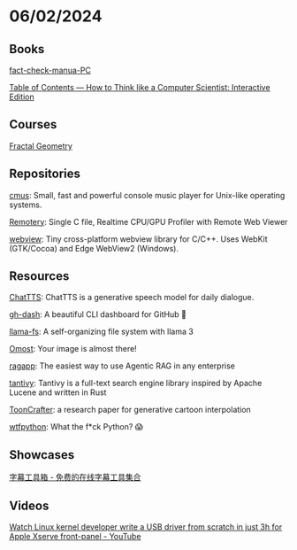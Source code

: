 # 06/02/2024

## Books
[fact-check-manua-PC](https://chinafactcheck.com/wp-content/themes/youju/assets/fact-check-manua-PC.pdf)

[Table of Contents — How to Think like a Computer Scientist: Interactive Edition](https://levjj.github.io/thinkcspy/)

## Courses
[Fractal Geometry](https://users.math.yale.edu/public_html/People/frame/Fractals/)

## Repositories
[cmus](https://github.com/cmus/cmus): Small, fast and powerful console music player for Unix-like operating systems.

[Remotery](https://github.com/Celtoys/Remotery): Single C file, Realtime CPU/GPU Profiler with Remote Web Viewer

[webview](https://github.com/webview/webview): Tiny cross-platform webview library for C/C++. Uses WebKit (GTK/Cocoa) and Edge WebView2 (Windows).

## Resources
[ChatTTS](https://github.com/2noise/ChatTTS): ChatTTS is a generative speech model for daily dialogue.

[gh-dash](https://github.com/dlvhdr/gh-dash): A beautiful CLI dashboard for GitHub 🚀

[llama-fs](https://github.com/iyaja/llama-fs): A self-organizing file system with llama 3

[Omost](https://github.com/lllyasviel/Omost): Your image is almost there!

[ragapp](https://github.com/ragapp/ragapp): The easiest way to use Agentic RAG in any enterprise

[tantivy](https://github.com/quickwit-oss/tantivy): Tantivy is a full-text search engine library inspired by Apache Lucene and written in Rust

[ToonCrafter](https://github.com/ToonCrafter/ToonCrafter): a research paper for generative cartoon interpolation

[wtfpython](https://github.com/satwikkansal/wtfpython): What the f*ck Python? 😱

## Showcases
[字幕工具箱 - 免费的在线字幕工具集合](https://zm.i8k.tv/)

## Videos
[Watch Linux kernel developer write a USB driver from scratch in just 3h for Apple Xserve front-panel - YouTube](https://www.youtube.com/watch?v=IXBC85SGC0Q)

